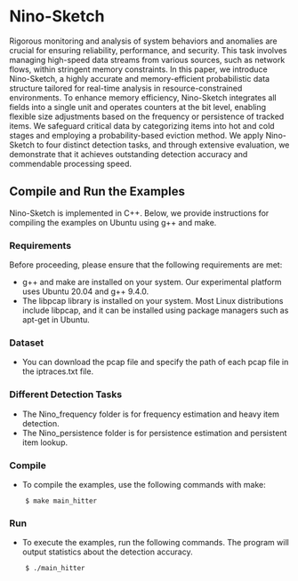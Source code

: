 # Nino-Sketch

Rigorous monitoring and analysis of system behaviors and anomalies are crucial for ensuring reliability, performance, and security. This task involves managing high-speed data streams from various sources, such as network flows, within stringent memory constraints. In this paper, we introduce Nino-Sketch, a highly accurate and memory-efficient probabilistic data structure tailored for real-time analysis in resource-constrained environments. To enhance memory efficiency, Nino-Sketch integrates all fields into a single unit and operates counters at the bit level, enabling flexible size adjustments based on the frequency or persistence of tracked items. We safeguard critical data by categorizing items into hot and cold stages and employing a probability-based eviction method. We apply Nino-Sketch to four distinct detection tasks, and through extensive evaluation, we demonstrate that it achieves outstanding detection accuracy and commendable processing speed.

## Compile and Run the Examples
Nino-Sketch is implemented in C++. Below, we provide instructions for compiling the examples on Ubuntu using g++ and make.

### Requirements
Before proceeding, please ensure that the following requirements are met:

- g++ and make are installed on your system. Our experimental platform uses Ubuntu 20.04 and g++ 9.4.0.
- The libpcap library is installed on your system. Most Linux distributions include libpcap, and it can be installed using package managers such as apt-get in Ubuntu.

### Dataset
- You can download the pcap file and specify the path of each pcap file in the iptraces.txt file.

### Different Detection Tasks
- The Nino_frequency folder is for frequency estimation and heavy item detection.
- The Nino_persistence folder is for persistence estimation and persistent item lookup.

### Compile
- To compile the examples, use the following commands with make:

```
    $ make main_hitter
```

### Run
- To execute the examples, run the following commands. The program will output statistics about the detection accuracy.

```
    $ ./main_hitter
```
